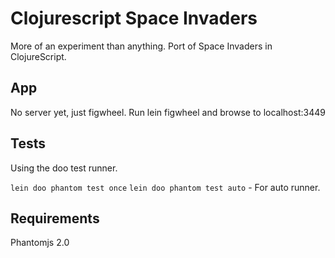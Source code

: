 # Clojurescript Space Invaders

More of an experiment than anything. Port of Space Invaders in ClojureScript.

## App

No server yet, just figwheel. Run lein figwheel and browse to localhost:3449

## Tests

Using the doo test runner.

`lein doo phantom test once`
`lein doo phantom test auto` - For auto runner.

## Requirements

Phantomjs 2.0
